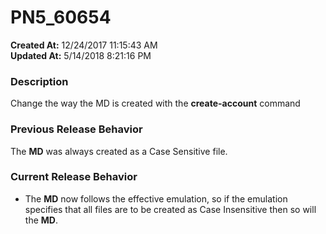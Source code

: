 # PN5_60654

**Created At:** 12/24/2017 11:15:43 AM  
**Updated At:** 5/14/2018 8:21:16 PM  


### Description

Change the way the MD is created with the **create-account** command



### Previous Release Behavior

The **MD** was always created as a Case Sensitive file.

### Current Release Behavior

- The **MD** now follows the effective emulation, so if the emulation specifies that all files are to be created as Case Insensitive then so will the **MD**.

